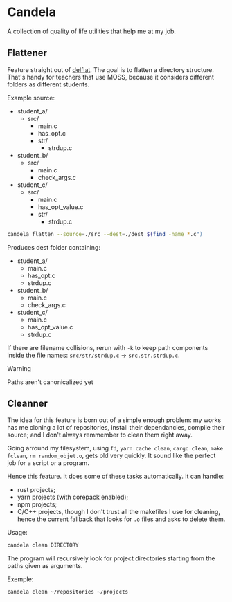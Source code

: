 # Candela

A collection of quality of life utilities that help me at my job.

## Flattener

Feature straight out of [delflat](https://github.com/eriizu/delflat). The goal
is to flatten a directory structure. That's handy for teachers that use MOSS,
because it considers different folders as different students.

Example source:
- student_a/
  - src/
    - main.c
    - has_opt.c
    - str/
      - strdup.c
- student_b/
  - src/
    - main.c
    - check_args.c
- student_c/
  - src/
    - main.c
    - has_opt_value.c
    - str/
      - strdup.c

```sh
candela flatten --source=./src --dest=./dest $(find -name *.c")
```

Produces dest folder containing:
- student_a/
  - main.c
  - has_opt.c
  - strdup.c
- student_b/
  - main.c
  - check_args.c
- student_c/
  - main.c
  - has_opt_value.c
  - strdup.c

If there are filename collisions, rerun with `-k` to keep path components inside
the file names: `src/str/strdup.c` -> `src.str.strdup.c`.

> [!warning]
> Paths aren't canonicalized yet

## Cleanner

The idea for this feature is born out of a simple enough problem: my works has me cloning
a lot of repositories, install their dependancies, compile their source; and
I don't always remmember to clean them right away.

Going arround my filesystem, using `fd`, `yarn cache clean`, `cargo clean`,
`make fclean`, `rm random_objet.o`, gets old very quickly. It sound like the perfect
job for a script or a program.

Hence this feature. It does some of these tasks automatically. It can handle:
- rust projects;
- yarn projects (with corepack enabled);
- npm projects;
- C/C++ projects, though I don't trust all the makefiles I use for cleaning,
  hence the current fallback that looks for `.o` files and asks to delete them.

Usage:

```sh
candela clean DIRECTORY
```

The program will recursively look for project directories starting from the paths given as arguments.

Exemple:

```sh
candela clean ~/repositories ~/projects
```

